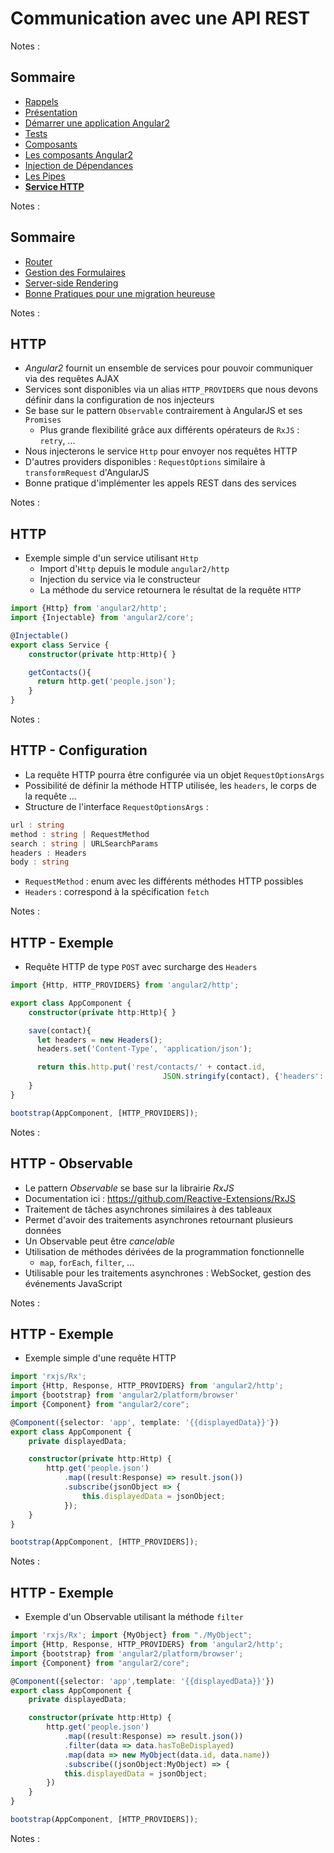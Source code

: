 # Communication avec une API REST

<!-- .slide: class="page-title" -->

Notes :



## Sommaire

<!-- .slide: class="toc" -->

- [Rappels](#/1)
- [Présentation](#/2)
- [Démarrer une application Angular2](#/3)
- [Tests](#/4)
- [Composants](#/5)
- [Les composants Angular2](#/6)
- [Injection de Dépendances](#/7)
- [Les Pipes](#/8)
- **[Service HTTP](#/9)**

Notes :



## Sommaire

<!-- .slide: class="toc" -->

- [Router](#/10)
- [Gestion des Formulaires](#/11)
- [Server-side Rendering](#/12)
- [Bonne Pratiques pour une migration heureuse](#/13)

Notes :



## HTTP

- *Angular2* fournit un ensemble de services pour pouvoir communiquer via des requêtes AJAX
- Services sont disponibles via un alias `HTTP_PROVIDERS` que nous devons définir dans la configuration de nos injecteurs
- Se base sur le pattern `Observable` contrairement à AngularJS et ses `Promises`
  - Plus grande flexibilité grâce aux différents opérateurs de `RxJS` : `retry`, ...
- Nous injecterons le service `Http` pour envoyer nos requêtes HTTP
- D'autres providers disponibles : `RequestOptions` similaire à `transformRequest` d'AngularJS
- Bonne pratique d'implémenter les appels REST dans des services

Notes :



## HTTP

- Exemple simple d'un service utilisant `Http`
  - Import d'`Http` depuis le module `angular2/http`
  - Injection du service via le constructeur
  - La méthode du service retournera le résultat de la requête `HTTP`

```typescript
import {Http} from 'angular2/http';
import {Injectable} from 'angular2/core';

@Injectable()
export class Service {
    constructor(private http:Http){ }

    getContacts(){
      return http.get('people.json');
    }
}
```

Notes :



## HTTP - Configuration

- La requête HTTP pourra être configurée via un objet `RequestOptionsArgs`
- Possibilité de définir la méthode HTTP utilisée, les `headers`, le corps de la requête ...
- Structure de l'interface `RequestOptionsArgs` :

```typescript
url : string
method : string | RequestMethod
search : string | URLSearchParams
headers : Headers
body : string
```

- `RequestMethod` : enum avec les différents méthodes HTTP possibles
- `Headers` : correspond à la spécification `fetch`

Notes :



## HTTP - Exemple

- Requête HTTP de type `POST` avec surcharge des `Headers`

```typescript
import {Http, HTTP_PROVIDERS} from 'angular2/http';

export class AppComponent {
    constructor(private http:Http){ }

    save(contact){
      let headers = new Headers();
      headers.set('Content-Type', 'application/json');

      return this.http.put('rest/contacts/' + contact.id,
                                  JSON.stringify(contact), {'headers': headers});
    }
}

bootstrap(AppComponent, [HTTP_PROVIDERS]);
```

Notes :



## HTTP - Observable

- Le pattern *Observable* se base sur la librairie *RxJS*
- Documentation ici : https://github.com/Reactive-Extensions/RxJS
- Traitement de tâches asynchrones similaires à des tableaux
- Permet d'avoir des traitements asynchrones retournant plusieurs données
- Un Observable peut être *cancelable*
- Utilisation de méthodes dérivées de la programmation fonctionnelle
    - `map`, `forEach`, `filter`, ...
- Utilisable pour les traitements asynchrones : WebSocket, gestion des événements JavaScript

Notes :



## HTTP - Exemple

- Exemple simple d'une requête HTTP

```typescript
import 'rxjs/Rx';
import {Http, Response, HTTP_PROVIDERS} from 'angular2/http';
import {bootstrap} from 'angular2/platform/browser'
import {Component} from "angular2/core";

@Component({selector: 'app', template: '{{displayedData}}'})
export class AppComponent {
    private displayedData;

    constructor(private http:Http) {
        http.get('people.json')
            .map((result:Response) => result.json())
            .subscribe(jsonObject => {
                this.displayedData = jsonObject;
            });
    }
}

bootstrap(AppComponent, [HTTP_PROVIDERS]);
```

Notes :



## HTTP - Exemple

- Exemple d'un Observable utilisant la méthode `filter`

```typescript
import 'rxjs/Rx'; import {MyObject} from "./MyObject";
import {Http, Response, HTTP_PROVIDERS} from 'angular2/http';
import {bootstrap} from 'angular2/platform/browser'; 
import {Component} from "angular2/core";

@Component({selector: 'app',template: '{{displayedData}}'})
export class AppComponent {
    private displayedData;

    constructor(private http:Http) {
        http.get('people.json')
            .map((result:Response) => result.json())
            .filter(data => data.hasToBeDisplayed)
            .map(data => new MyObject(data.id, data.name))
            .subscribe((jsonObject:MyObject) => {
            this.displayedData = jsonObject;
        })
    }
}

bootstrap(AppComponent, [HTTP_PROVIDERS]);
```

Notes :



<!-- .slide: class="page-questions" -->
